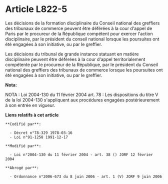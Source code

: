 # Article L822-5

Les décisions de la formation disciplinaire du Conseil national des greffiers des tribunaux de commerce peuvent être déférées
à la cour d'appel de Paris par le procureur de la République compétent pour exercer l'action disciplinaire, par le président
du conseil national lorsque les poursuites ont été engagées à son initiative, ou par le greffier.

Les décisions du tribunal de grande instance statuant en matière disciplinaire peuvent être déférées à la cour d'appel
territorialement compétente par le procureur de la République, par le président du Conseil national des greffiers des
tribunaux de commerce lorsque les poursuites ont été engagées à son initiative, ou par le greffier.

**Nota:**

NOTA : Loi 2004-130 du 11 février 2004 art. 78 : Les dispositions du titre V de la loi 2004-130 s'appliquent aux procédures
engagées postérieurement à son entrée en vigueur.

**Liens relatifs à cet article**

	**Codifié par**:

	  - Décret n°78-329 1978-03-16
	  - Loi n°91-1258 1991-12-17

	**Modifié par**:

	  - Loi n°2004-130 du 11 février 2004 - art. 38 () JORF 12 février 2004

	**Abrogé par**:

	  - Ordonnance n°2006-673 du 8 juin 2006 - art. 1 (V) JORF 9 juin 2006
